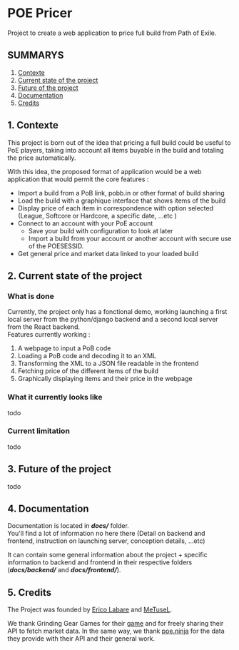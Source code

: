 # POE Pricer
Project to create a web application to price full build from Path of Exile.

## SUMMARYS
1. [Contexte](#1-Contexte)
2. [Current state of the project](#2-Current-state-of-the-project)
3. [Future of the project](#3-Future-of-the-project)
4. [Documentation](#4-Documentation)
5. [Credits](#5-Credits)

## 1. Contexte
This project is born out of the idea that pricing a full build could be useful to PoE players, taking into account all items buyable in the build and totaling the price automatically.

With this idea, the proposed format of application would be a web application that would permit the core features :
- Import a build from a PoB link, pobb.in or other format of build sharing
- Load the build with a graphique interface that shows items of the build
- Display price of each item in correspondence with option selected (League, Softcore or Hardcore, a specific date, ...etc )
- Connect to an account with your PoE account
  - Save your build with configuration to look at later
  - Import a build from your account or another account with secure use of the POESESSID.
- Get general price and market data linked to your loaded build

## 2. Current state of the project
### What is done
Currently, the project only has a fonctional demo, working launching a first local server from the python/django backend and a second local server from the React backend.\
Features currently working :
1. A webpage to input a PoB code
2. Loading a PoB code and decoding it to an XML
3. Transforming the XML to a JSON file readable in the frontend
4. Fetching price of the different items of the build
5. Graphically displaying items and their price in the webpage 

### What it currently looks like
todo
### Current limitation
todo

## 3. Future of the project
todo

## 4. Documentation
Documentation is located in **_docs/_** folder.\
You'll find a lot of information no here there (Detail on backend and frontend, instruction on launching server, conception details, ...etc)

It can contain some general information about the project + specific information to backend and frontend in their respective folders (**_docs/backend/_** and **_docs/frontend/_**).

## 5. Credits
The Project was founded by [Erico Labare](https://github.com/Erico-Labare) and [MeTuseL](https://github.com/MeTuseL).

We thank Grinding Gear Games for their [game](https://www.pathofexile.com/) and for freely sharing their API to fetch market data.
In the same way, we thank [poe.ninja](https://poe.ninja/) for the data they provide with their API and their general work.



